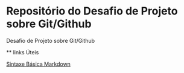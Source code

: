 # Repositório do Desafio de Projeto sobre Git/Github 
Desafio de Projeto sobre Git/Github

** links Úteis

[Sintaxe Básica Markdown](https://www.markdownguide.org/basic-syntax/)

